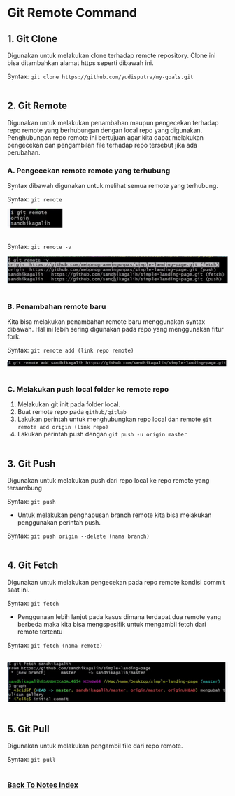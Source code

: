 # Git Remote Command

## 1.  Git Clone

Digunakan untuk melakukan clone terhadap remote repository. Clone ini bisa ditambahkan alamat https seperti dibawah ini.

Syntax: `git clone https://github.com/yudisputra/my-goals.git`<br /><br />

## 2. Git Remote

Digunakan untuk melakukan penambahan maupun pengecekan terhadap repo remote yang berhubungan dengan local repo yang digunakan. Penghubungan repo remote ini bertujuan agar kita dapat melakukan pengecekan dan pengambilan file terhadap repo tersebut jika ada perubahan.

### A. Pengecekan remote remote yang terhubung
Syntax dibawah digunakan untuk melihat semua remote yang terhubung.

Syntax: `git remote`

![Git Remote](images/git-remote.PNG)<br /><br />

Syntax: `git remote -v`

![Git Remote -V](images/git-remote-v.png)<br /><br />

### B. Penambahan remote baru
Kita bisa melakukan penambahan remote baru menggunakan syntax dibawah. Hal ini lebih sering digunakan pada repo yang menggunakan fitur fork.

Syntax: `git remote add (link repo remote)`

![Git Remote add](images/git-remote-add.png)<br /><br />
### C. Melakukan push local folder ke remote repo

1. Melakukan git init pada folder local.
2. Buat remote repo pada `github/gitlab`
3. Lakukan perintah untuk menghubungkan repo local dan remote `git remote add origin (link repo)`
4. Lakukan perintah push dengan `git push -u origin master`<br /><br />

## 3. Git Push

Digunakan untuk melakukan push dari repo local ke repo remote yang tersambung

Syntax: `git push`

* Untuk melakukan penghapusan branch remote kita bisa melakukan penggunakan perintah push.

Syntax: `git push origin --delete (nama branch)`<br /><br />

## 4. Git Fetch

Digunakan untuk melakukan pengecekan pada repo remote kondisi commit saat ini.

Syntax: `git fetch`

* Penggunaan lebih lanjut pada kasus dimana terdapat dua remote yang berbeda maka kita bisa mengspesifik untuk mengambil fetch dari remote tertentu

Syntax: `git fetch (nama remote)`<br /><br />

![Git Fetch Remote](images/git-fetch-remote.png)<br /><br />

## 5. Git Pull

Digunakan untuk melakukan pengambil file dari repo remote.

Syntax: `git pull`<br /><br />

### [Back To Notes Index](./README.md)

